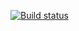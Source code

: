 [![Build status](https://ci.appveyor.com/api/projects/status/bhxwefv67sepjlxm?svg=true)](https://ci.appveyor.com/project/MargaritaRupasova/patternspart2)

